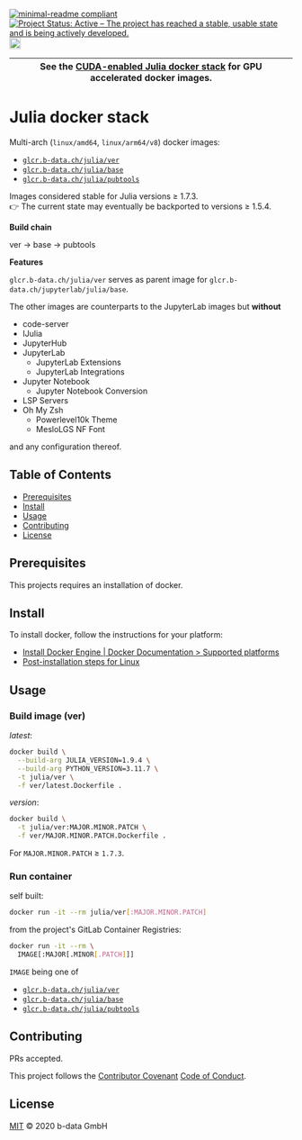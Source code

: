 [![minimal-readme compliant](https://img.shields.io/badge/readme%20style-minimal-brightgreen.svg)](https://github.com/RichardLitt/standard-readme/blob/master/example-readmes/minimal-readme.md) [![Project Status: Active – The project has reached a stable, usable state and is being actively developed.](https://www.repostatus.org/badges/latest/active.svg)](https://www.repostatus.org/#active) <a href="https://liberapay.com/benz0li/donate"><img src="https://liberapay.com/assets/widgets/donate.svg" alt="Donate using Liberapay" height="20"></a>

| See the [CUDA-enabled Julia docker stack](CUDA.md) for GPU accelerated docker images. |
|---------------------------------------------------------------------------------------|

# Julia docker stack

Multi-arch (`linux/amd64`, `linux/arm64/v8`) docker images:

* [`glcr.b-data.ch/julia/ver`](https://gitlab.b-data.ch/julia/ver/container_registry)
* [`glcr.b-data.ch/julia/base`](https://gitlab.b-data.ch/julia/base/container_registry)
* [`glcr.b-data.ch/julia/pubtools`](https://gitlab.b-data.ch/julia/pubtools/container_registry)

Images considered stable for Julia versions ≥ 1.7.3.  
:point_right: The current state may eventually be backported to versions ≥
1.5.4.

**Build chain**

ver → base → pubtools

**Features**

`glcr.b-data.ch/julia/ver` serves as parent image for
`glcr.b-data.ch/jupyterlab/julia/base`.

The other images are counterparts to the JupyterLab images but **without**

* code-server
* IJulia
* JupyterHub
* JupyterLab
  * JupyterLab Extensions
  * JupyterLab Integrations
* Jupyter Notebook
  * Jupyter Notebook Conversion
* LSP Servers
* Oh My Zsh
  * Powerlevel10k Theme
  * MesloLGS NF Font

and any configuration thereof.

## Table of Contents

* [Prerequisites](#prerequisites)
* [Install](#install)
* [Usage](#usage)
* [Contributing](#contributing)
* [License](#license)

## Prerequisites

This projects requires an installation of docker.

## Install

To install docker, follow the instructions for your platform:

* [Install Docker Engine | Docker Documentation > Supported platforms](https://docs.docker.com/engine/install/#supported-platforms)
* [Post-installation steps for Linux](https://docs.docker.com/engine/install/linux-postinstall/)

## Usage

### Build image (ver)

*latest*:

```bash
docker build \
  --build-arg JULIA_VERSION=1.9.4 \
  --build-arg PYTHON_VERSION=3.11.7 \
  -t julia/ver \
  -f ver/latest.Dockerfile .
```

*version*:

```bash
docker build \
  -t julia/ver:MAJOR.MINOR.PATCH \
  -f ver/MAJOR.MINOR.PATCH.Dockerfile .
```

For `MAJOR.MINOR.PATCH` ≥ `1.7.3`.

### Run container

self built:

```bash
docker run -it --rm julia/ver[:MAJOR.MINOR.PATCH]
```

from the project's GitLab Container Registries:

```bash
docker run -it --rm \
  IMAGE[:MAJOR[.MINOR[.PATCH]]]
```

`IMAGE` being one of

* [`glcr.b-data.ch/julia/ver`](https://gitlab.b-data.ch/julia/ver/container_registry)
* [`glcr.b-data.ch/julia/base`](https://gitlab.b-data.ch/julia/base/container_registry)
* [`glcr.b-data.ch/julia/pubtools`](https://gitlab.b-data.ch/julia/pubtools/container_registry)

## Contributing

PRs accepted.

This project follows the
[Contributor Covenant](https://www.contributor-covenant.org)
[Code of Conduct](CODE_OF_CONDUCT.md).

## License

[MIT](LICENSE) © 2020 b-data GmbH

